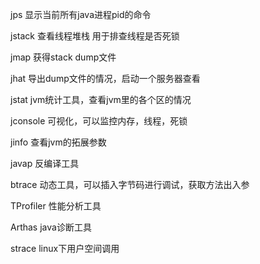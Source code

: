 jps
显示当前所有java进程pid的命令

jstack
查看线程堆栈 用于排查线程是否死锁

jmap
获得stack dump文件

jhat
导出dump文件的情况，启动一个服务器查看

jstat
jvm统计工具，查看jvm里的各个区的情况

jconsole
可视化，可以监控内存，线程，死锁

jinfo
查看jvm的拓展参数



javap
反编译工具

btrace
动态工具，可以插入字节码进行调试，获取方法出入参

TProfiler
性能分析工具

Arthas
java诊断工具

strace 
linux下用户空间调用

